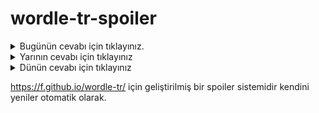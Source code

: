 # wordle-tr-spoiler

<details>
  <summary>Bugünün cevabı için tıklayınız.</summary>
  <br>
    <b> dönüt </b>
</details>

<details>
  <summary>Yarının cevabı için tıklayınız</summary>
  <br>
   <b> zabıt </b>
</details>

<details>
  <summary>Dünün cevabı için tıklayınız </summary>
  <br>
  <b> frigo </b>
</details>

https://f.github.io/wordle-tr/ için geliştirilmiş bir spoiler sistemidir kendini yeniler otomatik olarak.

